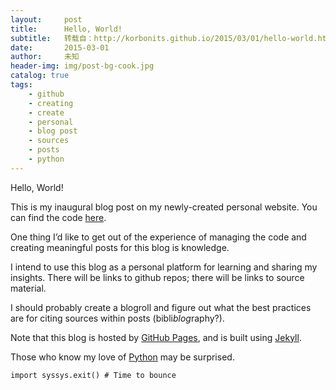 ```yaml
---
layout:     post
title:      Hello, World!
subtitle:   转载自：http://korbonits.github.io/2015/03/01/hello-world.html
date:       2015-03-01
author:     未知
header-img: img/post-bg-cook.jpg
catalog: true
tags:
    - github
    - creating
    - create
    - personal
    - blog post
    - sources
    - posts
    - python
---
```


Hello, World!

This is my inaugural blog post on my newly-created personal website. You can find the code [here](https://github.com/korbonits/korbonits.github.io).

One thing I’d like to get out of the experience of managing the code and creating meaningful posts for this blog is knowledge.

I intend to use this blog as a personal platform for learning and sharing my insights. There will be links to github repos; there will be links to source material.

I should probably create a blogroll and figure out what the best practices are for citing sources within posts (bibli*blog*raphy?).

Note that this blog is hosted by [GitHub Pages](https://pages.github.com/), and is built using [Jekyll](http://jekyllrb.com/).

Those who know my love of [Python](http://www.python.org/.) may be surprised.

```
import syssys.exit() # Time to bounce
```
